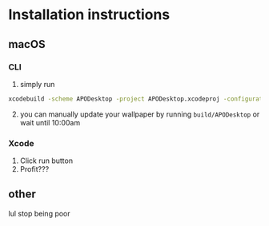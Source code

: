 # Installation instructions

## macOS

### CLI

1. simply run 
```sh
xcodebuild -scheme APODesktop -project APODesktop.xcodeproj -configuration Release CONFIGURATION_BUILD_DIR=./build 
```
2. you can manually update your wallpaper by running `build/APODesktop` or wait until 10:00am 

### Xcode

1. Click run button
2. Profit???

## other

lul stop being poor


